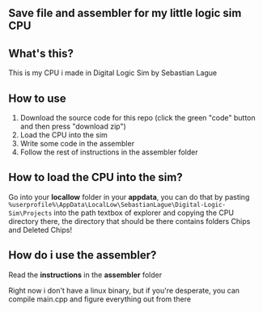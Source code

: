 ## Save file and assembler for my little logic sim CPU

## What's this?
This is my CPU i made in Digital Logic Sim by Sebastian Lague

## How to use
1. Download the source code for this repo (click the green "code" button and then press "download zip")
2. Load the CPU into the sim
3. Write some code in the assembler
4. Follow the rest of instructions in the assembler folder

## How to load the CPU into the sim?
Go into your **locallow** folder in your **appdata**, you can do that by pasting `%userprofile%\AppData\LocalLow\SebastianLague\Digital-Logic-Sim\Projects` into the path textbox of explorer and copying the CPU directory there, the directory that should be there contains folders Chips and Deleted Chips!

## How do i use the assembler?
Read the **instructions** in the **assembler** folder

Right now i don't have a linux binary, but if you're desperate, you can compile main.cpp and figure everything out from there
